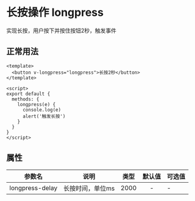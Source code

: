 # 长按操作 longpress
实现长按，用户按下并按住按钮2秒，触发事件
## 正常用法
```vue
<template>
  <button v-longpress="longpress">长按2秒</button>
</template>

<script>
export default {
  methods: {
    longpress(e) {
      console.log(e)
      alert('触发长按')
    }
  }
}
</script>
```
<template>
  <button v-longpress="longpress">长按2秒</button>
</template>

<script>
export default {
  methods: {
    longpress(e) {
      console.log(e)
      alert('触发长按')
    }
  }
}
</script>

## 属性
|参数名|说明|类型|默认值|可选值|
|----|----|:----:|:----:|:----|
|longpress-delay|长按时间，单位ms|2000|-|-|
